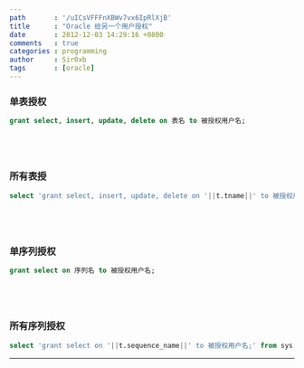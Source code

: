 ```yaml
---
path       : '/uICsVFFFnXBWv7vx6IpRlXjB'
title      : "Oracle 给另一个用户授权"
date       : 2012-12-03 14:29:16 +0800
comments   : true
categories : programming
author     : Sir0xb
tags       : [oracle]
---
```


### 单表授权

``` sql
grant select, insert, update, delete on 表名 to 被授权用户名;
```

## &nbsp;

### 所有表授

``` sql
select 'grant select, insert, update, delete on '||t.tname||' to 被授权用户名;' from tab t where t.tabtype = 'TABLE';
```

<!--more-->

## &nbsp;

### 单序列授权

``` sql
grant select on 序列名 to 被授权用户名;
```

## &nbsp;

### 所有序列授权

``` sql
select 'grant select on '||t.sequence_name||' to 被授权用户名;' from sys.dba_sequences t where sequence_owner = '授权用户名(大写)';
```

***
